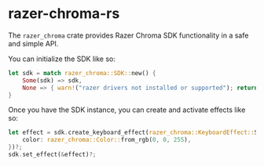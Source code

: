 # razer-chroma-rs

The `razer_chroma` crate provides Razer Chroma SDK functionality in a safe and simple API.

You can initialize the SDK like so:

```rust
let sdk = match razer_chroma::SDK::new() {
    Some(sdk) => sdk,
    None => { warn!("razer drivers not installed or supported"); return },
}
```

Once you have the SDK instance, you can create and activate effects like so:

```rust
let effect = sdk.create_keyboard_effect(razer_chroma::KeyboardEffect::Static{
    color: razer_chroma::Color::from_rgb(0, 0, 255),
})?;
sdk.set_effect(&effect)?;
```
